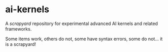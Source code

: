 # ai-kernels
A *scrapyard* repository for experimental advanced AI kernels and related frameworks.

Some items work, others do not, some have syntax errors, some do not... it is a scrapyard!
